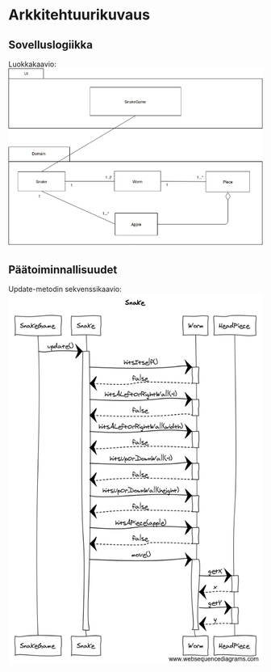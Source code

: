 # Arkkitehtuurikuvaus

## Sovelluslogiikka
Luokkakaavio:
![Luokkakaavio](https://github.com/hallssus/omt-harjoitustyo/blob/master/dokumentaatio/pakettikaavio.png)

## Päätoiminnallisuudet
Update-metodin sekvenssikaavio:
![Sekvenssikaavio](https://github.com/hallssus/omt-harjoitustyo/blob/master/dokumentaatio/Snake.png)
